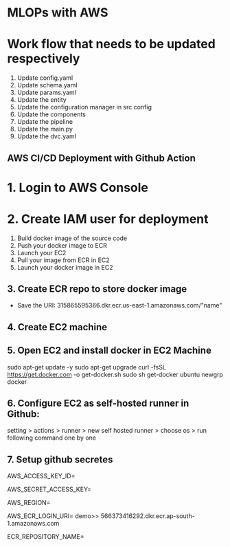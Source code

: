 # MLOPs with AWS

# Work flow that needs to be updated respectively
1. Update config.yaml
2. Update schema.yaml
3. Update params.yaml
4. Update the entity
5. Update the configuration manager in src config
6. Update the components
7. Update the pipeline
8. Update the main.py
9. Update the dvc.yaml


## AWS CI/CD Deployment with Github Action
# 1. Login to AWS Console
# 2. Create IAM user for deployment
1. Build docker image of the source code
2. Push your docker image to ECR
3. Launch your EC2
4. Pull your image from ECR in EC2
5. Launch your docker image in EC2

## 3. Create ECR repo to store docker image
- Save the URI: 315865595366.dkr.ecr.us-east-1.amazonaws.com/"name"

## 4. Create EC2 machine

## 5. Open EC2 and install docker in EC2 Machine
sudo apt-get update -y
sudo apt-get upgrade
curl -fsSL https://get.docker.com -o get-docker.sh
sudo sh get-docker ubuntu
newgrp docker

## 6. Configure EC2 as self-hosted runner in Github:
setting > actions > runner > new self hosted runner > choose os > run following command one by one

## 7. Setup github secretes
AWS_ACCESS_KEY_ID=

AWS_SECRET_ACCESS_KEY=

AWS_REGION= 

AWS_ECR_LOGIN_URI= demo>> 566373416292.dkr.ecr.ap-south-1.amazonaws.com

ECR_REPOSITORY_NAME=

